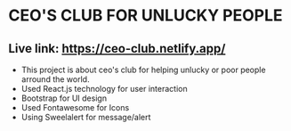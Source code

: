 # CEO'S CLUB FOR UNLUCKY PEOPLE

## Live link: https://ceo-club.netlify.app/

- This project is about ceo's club for helping unlucky or poor people arround the world.
- Used React.js technology for user interaction
- Bootstrap for UI design
- Used Fontawesome for Icons
- Using Sweelalert for message/alert
